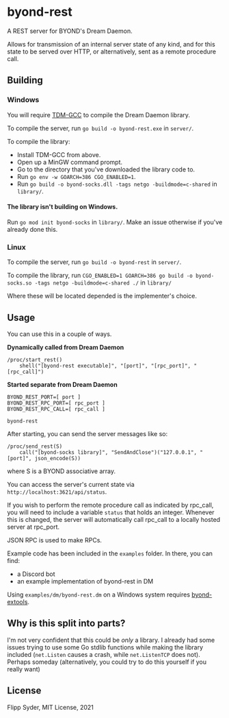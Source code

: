 byond-rest
==========

A REST server for BYOND's Dream Daemon.

Allows for transmission of an internal server state
of any kind, and for this state to be served over
HTTP, or alternatively, sent as a remote procedure call.

Building
--------

### Windows

You will require [TDM-GCC](https://jmeubank.github.io/tdm-gcc)
to compile the Dream Daemon library.

To compile the server, run `go build -o byond-rest.exe` in `server/`.

To compile the library:
 - Install TDM-GCC from above.
 - Open up a MinGW command prompt.
 - Go to the directory that you've downloaded the library code to.
 - Run `go env -w GOARCH=386 CGO_ENABLED=1`.
 - Run `go build -o byond-socks.dll -tags netgo -buildmode=c-shared` in `library/`.
 
#### The library isn't building on Windows.

Run `go mod init byond-socks` in `library/`. Make an issue otherwise
if you've already done this.

### Linux

To compile the server, run `go build -o byond-rest` in `server/`.

To compile the library, run `CGO_ENABLED=1 GOARCH=386 go build -o byond-socks.so -tags netgo -buildmode=c-shared ./` in `library/`

Where these will be located depended is the implementer's choice.

Usage
-----

You can use this in a couple of ways.

**Dynamically called from Dream Daemon**

    /proc/start_rest()
        shell("[byond-rest executable]", "[port]", "[rpc_port]", "[rpc_call]")

**Started separate from Dream Daemon**

    BYOND_REST_PORT=[ port ]
    BYOND_REST_RPC_PORT=[ rpc_port ]
    BYOND_REST_RPC_CALL=[ rpc_call ]

    byond-rest

After starting, you can send the server messages like so:

    /proc/send_rest(S)
        call("[byond-socks library]", "SendAndClose")("127.0.0.1", "[port]", json_encode(S))

where S is a BYOND associative array.

You can access the server's current state via `http://localhost:3621/api/status`.

If you wish to perform the remote procedure call as indicated by
rpc_call, you will need to include a variable `status` that holds
an integer. Whenever this is changed, the server will automatically
call rpc_call to a locally hosted server at rpc_port.

JSON RPC is used to make RPCs.

Example code has been included in the `examples` folder. In there, you can find:
 - a Discord bot
 - an example implementation of byond-rest in DM

Using `examples/dm/byond-rest.dm` on a Windows system requires [byond-extools](https://github.com/MCHSL/extools).

Why is this split into parts?
-----------------------------

I'm not very confident that this could be *only* a library.
I already had some issues trying to use some Go stdlib functions while
making the library included (`net.Listen` causes a crash, while
`net.ListenTCP` does not). Perhaps someday (alternatively, you could
try to do this yourself if you really want)

License
-------

Flipp Syder, MIT License, 2021
